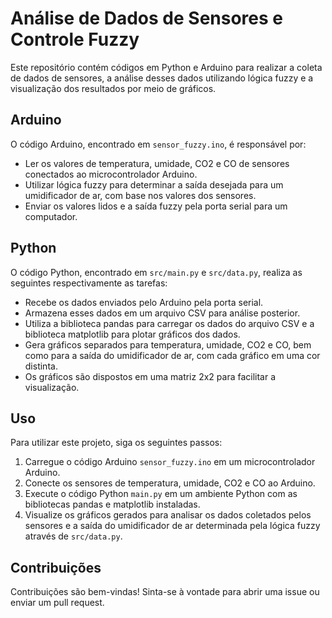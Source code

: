 # Análise de Dados de Sensores e Controle Fuzzy

Este repositório contém códigos em Python e Arduino para realizar a coleta de dados de sensores, a análise desses dados utilizando lógica fuzzy e a visualização dos resultados por meio de gráficos.

## Arduino

O código Arduino, encontrado em `sensor_fuzzy.ino`, é responsável por:

- Ler os valores de temperatura, umidade, CO2 e CO de sensores conectados ao microcontrolador Arduino.
- Utilizar lógica fuzzy para determinar a saída desejada para um umidificador de ar, com base nos valores dos sensores.
- Enviar os valores lidos e a saída fuzzy pela porta serial para um computador.

## Python

O código Python, encontrado em `src/main.py` e `src/data.py`, realiza as seguintes respectivamente as tarefas:

- Recebe os dados enviados pelo Arduino pela porta serial.
- Armazena esses dados em um arquivo CSV para análise posterior.
- Utiliza a biblioteca pandas para carregar os dados do arquivo CSV e a biblioteca matplotlib para plotar gráficos dos dados.
- Gera gráficos separados para temperatura, umidade, CO2 e CO, bem como para a saída do umidificador de ar, com cada gráfico em uma cor distinta.
- Os gráficos são dispostos em uma matriz 2x2 para facilitar a visualização.

## Uso

Para utilizar este projeto, siga os seguintes passos:

1. Carregue o código Arduino `sensor_fuzzy.ino` em um microcontrolador Arduino.
2. Conecte os sensores de temperatura, umidade, CO2 e CO ao Arduino.
3. Execute o código Python `main.py` em um ambiente Python com as bibliotecas pandas e matplotlib instaladas.
4. Visualize os gráficos gerados para analisar os dados coletados pelos sensores e a saída do umidificador de ar determinada pela lógica fuzzy através de `src/data.py`.

## Contribuições

Contribuições são bem-vindas! Sinta-se à vontade para abrir uma issue ou enviar um pull request.

